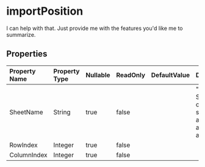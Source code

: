 # **importPosition**

I can help with that. Just provide me with the features you'd like me to summarize. 

## **Properties**

| Property Name | Property Type | Nullable |  ReadOnly | DefaultValue | Description | 
| :- | :- | :- |:- |  :- | :- |
|SheetName|String|true|false |  |"Property SheetName of type string with a public get and set accessor."|
|RowIndex|Integer|true|false |  ||
|ColumnIndex|Integer|true|false |  ||

